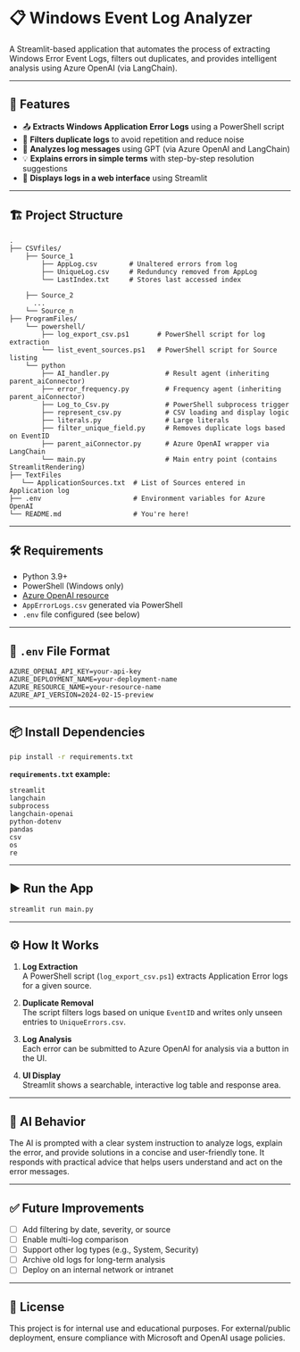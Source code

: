 # 📋 Windows Event Log Analyzer

A Streamlit-based application that automates the process of extracting Windows Error Event Logs, filters out duplicates, and provides intelligent analysis using Azure OpenAI (via LangChain).

---

## 🚀 Features

- 📤 **Extracts Windows Application Error Logs** using a PowerShell script  
- 🧹 **Filters duplicate logs** to avoid repetition and reduce noise  
- 🤖 **Analyzes log messages** using GPT (via Azure OpenAI and LangChain)  
- 💡 **Explains errors in simple terms** with step-by-step resolution suggestions  
- 🧾 **Displays logs in a web interface** using Streamlit

---

## 🏗️ Project Structure

```
.
├── CSVfiles/
    ├── Source_1
        ├── AppLog.csv        # Unaltered errors from log
        ├── UniqueLog.csv     # Redunduncy removed from AppLog
        └── LastIndex.txt     # Stores last accessed index
        
    ├── Source_2 
      ...
    └── Source_n
├── ProgramFiles/
    └── powershell/
        ├── log_export_csv.ps1       # PowerShell script for log extraction
        └── list_event_sources.ps1   # PowerShell script for Source listing
    └── python
        ├── AI_handler.py              # Result agent (inheriting parent_aiConnector)
        ├── error_frequency.py         # Frequency agent (inheriting parent_aiConnector)
        ├── Log_to_Csv.py              # PowerShell subprocess trigger
        ├── represent_csv.py           # CSV loading and display logic
        ├── literals.py                # Large literals
        ├── filter_unique_field.py     # Removes duplicate logs based on EventID
        ├── parent_aiConnector.py      # Azure OpenAI wrapper via LangChain
        └── main.py                    # Main entry point (contains StreamlitRendering)
├── TextFiles
   └── ApplicationSources.txt  # List of Sources entered in Application log
├── .env                       # Environment variables for Azure OpenAI
└── README.md                  # You're here!
```

---

## 🛠️ Requirements

- Python 3.9+
- PowerShell (Windows only)
- [Azure OpenAI resource](https://learn.microsoft.com/en-us/azure/cognitive-services/openai/overview)
- `AppErrorLogs.csv` generated via PowerShell
- `.env` file configured (see below)

---

## 🔐 `.env` File Format

```
AZURE_OPENAI_API_KEY=your-api-key
AZURE_DEPLOYMENT_NAME=your-deployment-name
AZURE_RESOURCE_NAME=your-resource-name
AZURE_API_VERSION=2024-02-15-preview
```

---

## 📦 Install Dependencies

```bash
pip install -r requirements.txt
```

**`requirements.txt` example:**
```text
streamlit
langchain
subprocess
langchain-openai
python-dotenv
pandas
csv
os
re
```

---

## ▶️ Run the App

```bash
streamlit run main.py
```

---

## ⚙️ How It Works

1. **Log Extraction**  
   A PowerShell script (`log_export_csv.ps1`) extracts Application Error logs for a given source.

2. **Duplicate Removal**  
   The script filters logs based on unique `EventID` and writes only unseen entries to `UniqueErrors.csv`.

3. **Log Analysis**  
   Each error can be submitted to Azure OpenAI for analysis via a button in the UI.

4. **UI Display**  
   Streamlit shows a searchable, interactive log table and response area.

---

## 🧠 AI Behavior

The AI is prompted with a clear system instruction to analyze logs, explain the error, and provide solutions in a concise and user-friendly tone. It responds with practical advice that helps users understand and act on the error messages.

---

## ✅ Future Improvements

- [ ] Add filtering by date, severity, or source  
- [ ] Enable multi-log comparison  
- [ ] Support other log types (e.g., System, Security)  
- [ ] Archive old logs for long-term analysis  
- [ ] Deploy on an internal network or intranet

---

## 📄 License

This project is for internal use and educational purposes. For external/public deployment, ensure compliance with Microsoft and OpenAI usage policies.